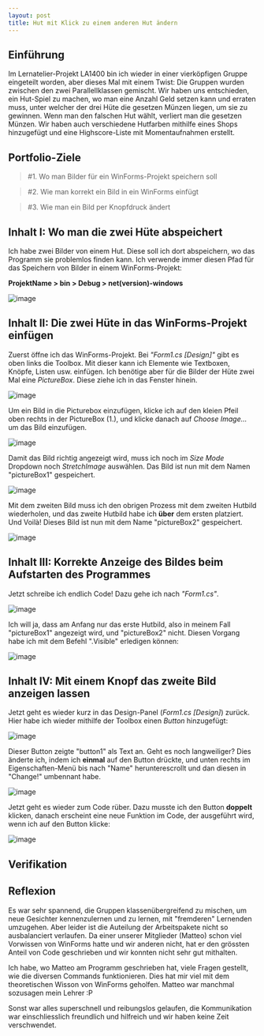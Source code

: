 ```yaml
---
layout: post
title: Hut mit Klick zu einem anderen Hut ändern
---
```


## Einführung
Im Lernatelier-Projekt LA1400 bin ich wieder in einer vierköpfigen Gruppe eingeteilt worden, aber dieses Mal mit einem Twist: Die Gruppen wurden zwischen den zwei Parallellklassen gemischt. Wir haben uns entschieden, ein Hut-Spiel zu machen, wo man eine Anzahl Geld setzen kann und erraten muss, unter welcher der drei Hüte die gesetzen Münzen liegen, um sie zu gewinnen. Wenn man den falschen Hut wählt, verliert man die gesetzen Münzen. Wir haben auch verschiedene Hutfarben mithilfe eines Shops hinzugefügt und eine Highscore-Liste mit Momentaufnahmen erstellt.

## Portfolio-Ziele

> #1. Wo man Bilder für ein WinForms-Projekt speichern soll

> #2. Wie man korrekt ein Bild in ein WinForms einfügt

> #3. Wie man ein Bild per Knopfdruck ändert


##  Inhalt I: Wo man die zwei Hüte abspeichert
Ich habe zwei Bilder von einem Hut. Diese soll ich dort abspeichern, wo das Programm sie problemlos finden kann. Ich verwende immer diesen Pfad für das Speichern von Bilder in einem WinForms-Projekt:

**ProjektName > bin > Debug > net(version)-windows**

![image](https://user-images.githubusercontent.com/88773517/146938803-430feda5-932e-415c-88b3-7f9b967fbcd0.png)


## Inhalt II: Die zwei Hüte in das WinForms-Projekt einfügen
Zuerst öffne ich das WinForms-Projekt. Bei *"Form1.cs [Design]"* gibt es oben links die Toolbox. Mit dieser kann ich Elemente wie Textboxen, Knöpfe, Listen usw. einfügen. Ich benötige aber für die Bilder der Hüte zwei Mal eine *PictureBox*. Diese ziehe ich in das Fenster hinein.

![image](https://user-images.githubusercontent.com/88773517/146939696-14f051e2-1250-4a6b-9ec2-c5b4307ddc0e.png)

Um ein Bild in die Picturebox einzufügen, klicke ich auf den kleien Pfeil oben rechts in der PictureBox (1.), und klicke danach auf *Choose Image...* um das Bild einzufügen.

![image](https://user-images.githubusercontent.com/88773517/146939981-8d067006-b64a-4a73-87e5-a7ed51b27870.png)

Damit das Bild richtig angezeigt wird, muss ich noch im *Size Mode* Dropdown noch *StretchImage* auswählen. Das Bild ist nun mit dem Namen "pictureBox1" gespeichert.

![image](https://user-images.githubusercontent.com/88773517/146940442-8106bf85-14f2-43e6-b6c0-0d55b89b87a5.png)

Mit dem zweiten Bild muss ich den obrigen Prozess mit dem zweiten Hutbild wiederholen, und das zweite Hutbild habe ich **über** dem ersten platziert. Und Voilà! Dieses Bild ist nun mit dem Name "pictureBox2" gespeichert.

![image](https://user-images.githubusercontent.com/88773517/146940823-9c51930b-7f39-42b1-82d3-948cd2da2fc1.png)


## Inhalt III: Korrekte Anzeige des Bildes beim Aufstarten des Programmes

Jetzt schreibe ich endlich Code! Dazu gehe ich nach *"Form1.cs"*.

![image](https://user-images.githubusercontent.com/88773517/146941351-ee380c57-40bf-4857-881b-a64b475e07c7.png)

Ich will ja, dass am Anfang nur das erste Hutbild, also in meinem Fall "pictureBox1" angezeigt wird, und "pictureBox2" nicht. Diesen Vorgang habe ich mit dem Befehl ".Visible" erledigen können:

![image](https://user-images.githubusercontent.com/88773517/146941694-c3421330-969c-4ee1-ac69-d491d23614e3.png)


## Inhalt IV: Mit einem Knopf das zweite Bild anzeigen lassen

Jetzt geht es wieder kurz in das Design-Panel (*Form1.cs [Design]*) zurück. Hier habe ich wieder mithilfe der Toolbox einen *Button* hinzugefügt:

![image](https://user-images.githubusercontent.com/88773517/146942119-35c6fc2f-6701-4f9c-8c4b-979664b6e052.png)

Dieser Button zeigte "button1" als Text an. Geht es noch langweiliger? Dies änderte ich, indem ich **einmal** auf den Button drückte, und unten rechts im Eigenschaften-Menü bis nach "Name" herunterescrollt und dan diesen in "Change!" umbennant habe.

![image](https://user-images.githubusercontent.com/88773517/146942596-d12ea21c-eb1b-4199-8378-a945266cfde9.png)

Jetzt geht es wieder zum Code rüber. Dazu musste ich den Button **doppelt** klicken, danach erscheint eine neue Funktion im Code, der ausgeführt wird, wenn ich auf den Button klicke:

![image](https://user-images.githubusercontent.com/88773517/146942800-cc2349a3-e723-4c8a-9cf8-bcf302081e4b.png)














## Verifikation

## Reflexion
Es war sehr spannend, die Gruppen klassenübergreifend zu mischen, um neue Gesichter kennenzulernen und zu lernen, mit "fremderen" Lernenden umzugehen. Aber leider ist die Auteilung der Arbeitspakete nicht so ausbalanciert verlaufen. Da einer unserer Mitglieder (Matteo) schon viel Vorwissen von WinForms hatte und wir anderen nicht, hat er den grössten Anteil von Code geschrieben und wir konnten nicht sehr gut mithalten. 

Ich habe, wo Matteo am Programm geschrieben hat, viele Fragen gestellt, wie die diversen Commands funktionieren. Dies hat mir viel mit dem theoretischen Wisson von WinForms geholfen. Matteo war manchmal sozusagen mein Lehrer :P

Sonst war alles superschnell und reibungslos gelaufen, die Kommunikation war einschliesslich freundlich und hilfreich und wir haben keine Zeit verschwendet.

